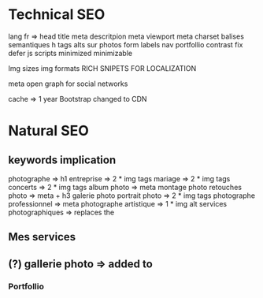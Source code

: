 
# Technical SEO

lang fr => <html>
head title
meta descritpion
meta viewport
meta charset
balises semantiques
h tags
alts sur photos
form labels
nav portfollio contrast fix
defer js scripts
minimized minimizable

Img sizes 
img formats
RICH SNIPETS FOR LOCALIZATION <!--?????-->

meta open graph for social networks

cache => 1 year
Bootstrap changed to CDN

<!-- twitter cards -->

# Natural SEO

## keywords implication

photographe => h1
entreprise => 2 * img tags
mariage => 2 * img tags
concerts => 2 * img tags
album photo => meta
montage photo 
retouches photo => meta + h3
galerie photo 
portrait photo => 2 * img tags
photographe professionnel => meta
photographe artistique => 1 * img alt
services photographiques => replaces the <h2> Mes services <h2> (?)
gallerie photo => added to <h3> Portfollio <h3>

